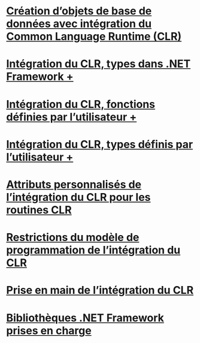 # [Création d’objets de base de données avec intégration du Common Language Runtime (CLR)](building-database-objects-with-common-language-runtime-clr-integration.md)

# [Intégration du CLR, types dans .NET Framework +](../../../relational-databases/clr-integration-database-objects-types-net-framework/sql-server-data-types-in-the-net-framework.md)
# [Intégration du CLR, fonctions définies par l’utilisateur +](../../../relational-databases/clr-integration-database-objects-user-defined-functions/clr-user-defined-functions.md)
# [Intégration du CLR, types définis par l’utilisateur +](../../../relational-databases/clr-integration-database-objects-user-defined-types/clr-user-defined-types.md)

# [Attributs personnalisés de l’intégration du CLR pour les routines CLR](clr-integration-custom-attributes-for-clr-routines.md)
# [Restrictions du modèle de programmation de l’intégration du CLR](clr-integration-programming-model-restrictions.md)
# [Prise en main de l’intégration du CLR](getting-started-with-clr-integration.md)
# [Bibliothèques .NET Framework prises en charge](supported-net-framework-libraries.md)
